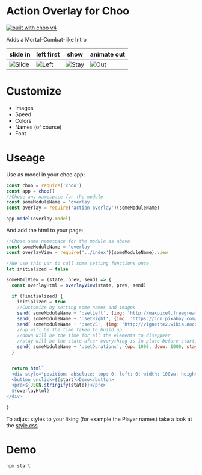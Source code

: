 # Action Overlay for Choo

[![built with choo v4](https://img.shields.io/badge/built%20with%20choo-v4-ffc3e4.svg?style=flat-square)](https://github.com/yoshuawuyts/choo)

Adds a Mortal-Combat-like Intro  

slide in | left first | show | animate out
--- | --- | --- | ---
![Slide] | ![Left] | ![Stay] | ![Out]

[Slide]: https://raw.githubusercontent.com/wiki/robotopia-x/start_action_screen/leftSlide.png "Slides In"
[Left]: https://raw.githubusercontent.com/wiki/robotopia-x/start_action_screen/left.png "Left Side is done"
[Stay]: https://raw.githubusercontent.com/wiki/robotopia-x/start_action_screen/stay.png "Fully present"
[Out]: https://raw.githubusercontent.com/wiki/robotopia-x/start_action_screen/out.png "Animates Out"

# Customize
* Images
* Speed
* Colors
* Names (of course)
* Font

# Useage

Use as model in your choo app:
```js
const choo = require('choo')
const app = choo()
//Chose any namespace for the module
const someModuleName = 'overlay'
const overlay = require('action-overlay')(someModuleName)

app.model(overlay.model)
```

And add the html to your page:
```js
//Chose same namespace for the module as above
const someModuleName = 'overlay'
const overlayView = require('../index')(someModuleName).view

//We use this var to call some setting functions once.
let initialized = false

someHtmlView = (state, prev, send) => {
  const overlayHtml = overlayView(state, prev, send)

  if (!initialized) {
    initialized = true
    //Customize by setting some names and images
    send( someModuleName + ':setLeft', {img: 'http://maxpixel.freegreatpicture.com/static/photo/1x/Tarepanda-Panda-Cat-1390340.png', name: 'left'})
    send( someModuleName + ':setRight', {img: 'https://cdn.pixabay.com/photo/2013/07/12/18/20/cat-153308_960_720.png', name: 'right'})
    send( someModuleName + ':setVS', {img: 'http://vignette2.wikia.nocookie.net/mortalkombat/images/6/64/Vs.png/revision/latest?cb=20150319161124&path-prefix=de'})
    //up will be the time taken to build up
    //down will be the time for all the elements to disappear
    //stay will be the state after everything is in place before starting to animate out
    send( someModuleName + ':setDurations', {up: 1000, down: 1000, stay: 1500})
  }


  return html`
  <div style="position: absolute; top: 0; left: 0; width: 100vw; height: 100vh">
  <button onclick=${start}>Demo</button>
  <pre>${JSON.stringify(state)}</pre>
  ${overlayHtml}
</div>
  `
}
```

To adjust styles to your liking (for example the Player names) take a look at the [style.css](style.css)

# Demo
```bash
npm start
```
